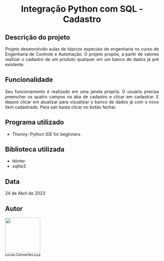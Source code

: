 <h1 align="center"> Integração Python com SQL - Cadastro </h1>

## Descrição do projeto

<p align="justify">
  Projeto desenvolvido aulas de tópicos especiais de engenharia no curso de Engenharia de Controle e Automação. O projeto propõe, a partir de  valores realizar
o cadastro de um produto qualquer em um banco de dados já pré existente.
</p>

## Funcionalidade

<p align="justify">
  Seu funcionamento é realizado em uma janela própria. O usuário precisa preencher os quatro campos na aba de cadastro e clicar em cadastrar. E depois clicar em
atualizar para vizualizar o banco de dados já com o novo item cadastrado. Para sair basta clicar no botão fechar.
</p>

## Programa utilizado

* Thonny: Python IDE for beginners

## Biblioteca utilizada

* tkinter
* sqlite3

## Data

24 de Abril de 2023

## Autor

[<img src="https://avatars.githubusercontent.com/u/138393073?v=4" width=115><br><sub>Lucas Cervantes Luz</sub>](https://github.com/Cervas23) 
